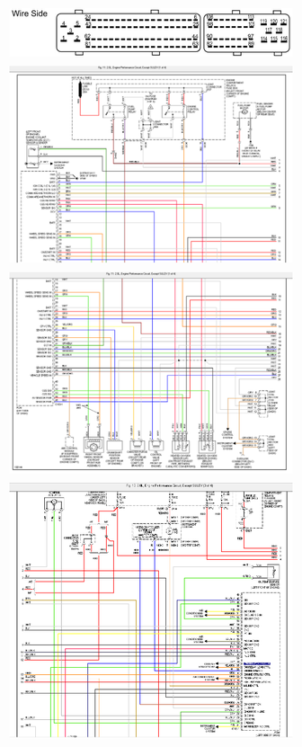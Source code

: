 ![Connector Face](Images/Connector_121_pinout.jpg)

![Wiring Diagram](Images/2004_elantra_ecu_1.png)

![Wiring Diagram](Images/2004_elantra_ecu_2.png)

![Wiring Diagram](Images/2004_elantra_ecu_3.png)
